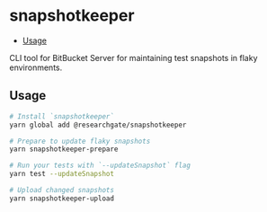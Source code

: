 # snapshotkeeper

<!-- START doctoc generated TOC please keep comment here to allow auto update -->
<!-- DON'T EDIT THIS SECTION, INSTEAD RE-RUN doctoc TO UPDATE -->

- [Usage](#usage)

<!-- END doctoc generated TOC please keep comment here to allow auto update -->

CLI tool for BitBucket Server for maintaining test snapshots in flaky
environments.

## Usage

```sh
# Install `snapshotkeeper`
yarn global add @researchgate/snapshotkeeper

# Prepare to update flaky snapshots
yarn snapshotkeeper-prepare

# Run your tests with `--updateSnapshot` flag
yarn test --updateSnapshot

# Upload changed snapshots
yarn snapshotkeeper-upload
```
